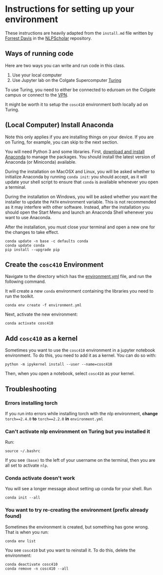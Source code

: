 # Instructions for setting up your environment 

These instructions are heavily adapted from the `install.md` file written by [Forrest Davis](https://forrestdavis.github.io/) in the [NLPScholar](https://github.com/forrestdavis/NLPScholar/tree/main) repository. 


## Ways of running code

Here are two ways you can write and run code in this class. 

1. Use your local computer
2. Use Jupyter lab on the Colgate Supercomputer [Turing](https://turing.colgate.edu/)

To use Turing, you need to either be connected to eduroam on the Colgate campus or connect to the [VPN](https://www.colgate.edu/about/campus-services-and-resources/vpn-connections-campus-network). 

It might be worth it to setup the `cosc410` environment both locally ad on Turing. 


## (Local Computer) Install Anaconda

Note this only applies if you are installing things on your device. If you are on Turing, for example, you can skip to the next section. 

You will need Python 3 and some libraries. First, [download and install
Anaconda](https://www.anaconda.com/download) to manage the packages. You
should install the latest version of Anaconda (or Miniconda) available.

During the installation on MacOSX and Linux, you will be asked whether to
initialize Anaconda by running `conda init`: you should accept, as it will update your shell script to ensure that `conda` is available whenever you open a terminal.  

During the installation on Windows, you will be asked whether you
want the installer to update the `PATH` environment variable. This is not
recommended as it may interfere with other software. Instead, after the
installation you should open the Start Menu and launch an Anaconda Shell
whenever you want to use Anaconda.

After the installation, you must close your terminal and open a new
one for the changes to take effect.

    conda update -n base -c defaults conda
    conda update conda 
    pip install --upgrade pip

## Create the `cosc410` Environment

Navigate to the directory which has the [environment.yml](environment.yml) file, and run the following command. 

It will create a new `conda` environment containing the libraries you need to run the toolkit.  

    conda env create -f environment.yml

Next, activate the new environment:

    conda activate cosc410

## Add `cosc410` as a kernel 

Sometimes you want to use the `cosc410` environment in a jupyter notebook environment. To do this, you need to add it as a kernel. You can do so with: 
 

    python -m ipykernel install --user --name=cosc410 

Then, when you open a notebook, select `cosc410` as your kernel.

## Troubleshooting


### Errors installing torch 

If you run into errors while installing torch with the nlp environment,
**change** `torch==2.4.0` **to** `torch==2.2.0`  **in** `environment.yml` 

### Can't activate nlp environment on Turing but you installed it

Run: 

    source ~/.bashrc

If you see `(base)` to the left of your username on the terminal, then you are
all set to activate `nlp`. 


### Conda activate doesn't work

You will see a longer message about setting up conda for your shell. Run 

    conda init --all


### You want to try re-creating the environment (prefix already found)

Sometimes the environment is created, but something has gone wrong. That is when
you run: 

    conda env list 

You see `cosc410` but you want to reinstall it. To do this, delete the environment: 

    conda deactivate cosc410
    conda remove -n cosc410 --all 


